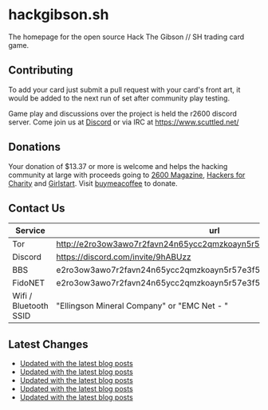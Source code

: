# hackgibson.sh
The homepage for the open source Hack The Gibson // SH trading card game.


## Contributing

To add your card just submit a pull request with your card's front art, it would be added to the next run of set after community play testing.

Game play and discussions over the project is held the r2600 discord server. Come join us at [Discord](https://discord.com/invite/9hABUzz) or via IRC at https://www.scuttled.net/


## Donations

Your donation of $13.37 or more is welcome and helps the hacking community at large with proceeds going to [2600 Magazine](https://2600.com/), [Hackers for Charity](https://hackersforcharity.org) and [Girlstart](https://girlstart.org).  Visit [buymeacoffee](https://www.buymeacoffee.com/hackgibson.sh) to donate.


## Contact Us

Service | url
-|-
Tor | http://e2ro3ow3awo7r2favn24n65ycc2qmzkoayn5r57e3f56nvjwdcgg32ad.onion
Discord | https://discord.com/invite/9hABUzz
BBS | e2ro3ow3awo7r2favn24n65ycc2qmzkoayn5r57e3f56nvjwdcgg32ad.onion:23
FidoNET | e2ro3ow3awo7r2favn24n65ycc2qmzkoayn5r57e3f56nvjwdcgg32ad.onion:24554
Wifi / Bluetooth SSID | "Ellingson Mineral Company" or "EMC Net - <fidonet address>"

## Latest Changes
<!-- BLOG-POST-LIST:START -->
- [Updated with the latest blog posts](https://github.com/DFW2600/hackgibson.sh/commit/67b8b3f522ab2070d7f2884244dea253d8a5243a)
- [Updated with the latest blog posts](https://github.com/DFW2600/hackgibson.sh/commit/bc47a75818681178072da52c5a9d8fb9c2bdbe63)
- [Updated with the latest blog posts](https://github.com/DFW2600/hackgibson.sh/commit/d4745d9921e657b792351395d8fb07961ad404f0)
- [Updated with the latest blog posts](https://github.com/DFW2600/hackgibson.sh/commit/09282208f58b89b00fecf97302d570c7e1ab43b1)
- [Updated with the latest blog posts](https://github.com/DFW2600/hackgibson.sh/commit/3668627e860dcb8fab04e0f2d21edc855fbb6751)
<!-- BLOG-POST-LIST:END -->
